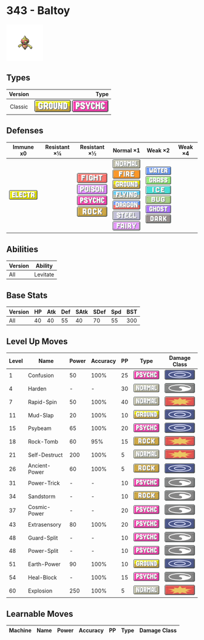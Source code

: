 # 343 - Baltoy

![baltoy](../img/pokemon/343.png)

## Types

| Version | Type                                                                    |
| :-----: | ----------------------------------------------------------------------: |
| Classic | ![ground](../img/types/ground.png) ![psychic](../img/types/psychic.png) |

## Defenses

| Immune x0                              | Resistant ×¼ | Resistant ×½                                                                                                                                              | Normal ×1                                                                                                                                                                                                                                                            | Weak ×2                                                                                                                                                                                                         | Weak ×4 |
| -------------------------------------- | ------------ | --------------------------------------------------------------------------------------------------------------------------------------------------------- | -------------------------------------------------------------------------------------------------------------------------------------------------------------------------------------------------------------------------------------------------------------------- | --------------------------------------------------------------------------------------------------------------------------------------------------------------------------------------------------------------- | ------- |
| ![electric](../img/types/electric.png) |              | ![fighting](../img/types/fighting.png)<br/>![poison](../img/types/poison.png)<br/>![psychic](../img/types/psychic.png)<br/>![rock](../img/types/rock.png) | ![normal](../img/types/normal.png)<br/>![fire](../img/types/fire.png)<br/>![ground](../img/types/ground.png)<br/>![flying](../img/types/flying.png)<br/>![dragon](../img/types/dragon.png)<br/>![steel](../img/types/steel.png)<br/>![fairy](../img/types/fairy.png) | ![water](../img/types/water.png)<br/>![grass](../img/types/grass.png)<br/>![ice](../img/types/ice.png)<br/>![bug](../img/types/bug.png)<br/>![ghost](../img/types/ghost.png)<br/>![dark](../img/types/dark.png) |         |

## Abilities

| Version | Ability  |
| ------- | -------- |
| All     | Levitate |

## Base Stats

| Version | HP | Atk | Def | SAtk | SDef | Spd | BST |
| ------- | -- | --- | --- | ---- | ---- | --- | --- |
| All     | 40 | 40  | 55  | 40   | 70   | 55  | 300 |

## Level Up Moves

| Level | Name          | Power | Accuracy | PP | Type                                 | Damage Class                           |
| ----- | ------------- | ----- | -------- | -- | ------------------------------------ | -------------------------------------- |
| 1     | Confusion     | 50    | 100%     | 25 | ![psychic](../img/types/psychic.png) | ![special](../img/types/special.png)   |
| 4     | Harden        | -     | -        | 30 | ![normal](../img/types/normal.png)   | ![status](../img/types/status.png)     |
| 7     | Rapid-Spin    | 50    | 100%     | 40 | ![normal](../img/types/normal.png)   | ![physical](../img/types/physical.png) |
| 11    | Mud-Slap      | 20    | 100%     | 10 | ![ground](../img/types/ground.png)   | ![special](../img/types/special.png)   |
| 15    | Psybeam       | 65    | 100%     | 20 | ![psychic](../img/types/psychic.png) | ![special](../img/types/special.png)   |
| 18    | Rock-Tomb     | 60    | 95%      | 15 | ![rock](../img/types/rock.png)       | ![physical](../img/types/physical.png) |
| 21    | Self-Destruct | 200   | 100%     | 5  | ![normal](../img/types/normal.png)   | ![physical](../img/types/physical.png) |
| 26    | Ancient-Power | 60    | 100%     | 5  | ![rock](../img/types/rock.png)       | ![special](../img/types/special.png)   |
| 31    | Power-Trick   | -     | -        | 10 | ![psychic](../img/types/psychic.png) | ![status](../img/types/status.png)     |
| 34    | Sandstorm     | -     | -        | 10 | ![rock](../img/types/rock.png)       | ![status](../img/types/status.png)     |
| 37    | Cosmic-Power  | -     | -        | 20 | ![psychic](../img/types/psychic.png) | ![status](../img/types/status.png)     |
| 43    | Extrasensory  | 80    | 100%     | 20 | ![psychic](../img/types/psychic.png) | ![special](../img/types/special.png)   |
| 48    | Guard-Split   | -     | -        | 10 | ![psychic](../img/types/psychic.png) | ![status](../img/types/status.png)     |
| 48    | Power-Split   | -     | -        | 10 | ![psychic](../img/types/psychic.png) | ![status](../img/types/status.png)     |
| 51    | Earth-Power   | 90    | 100%     | 10 | ![ground](../img/types/ground.png)   | ![special](../img/types/special.png)   |
| 54    | Heal-Block    | -     | 100%     | 15 | ![psychic](../img/types/psychic.png) | ![status](../img/types/status.png)     |
| 60    | Explosion     | 250   | 100%     | 5  | ![normal](../img/types/normal.png)   | ![physical](../img/types/physical.png) |

## Learnable Moves

| Machine | Name | Power | Accuracy | PP | Type | Damage Class |
| ------- | ---- | ----- | -------- | -- | ---- | ------------ |